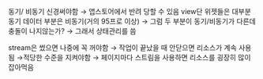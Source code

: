 동기/ 비동기 신경써야함
→ 앱스토어에서 반려 당할 수 있음
view단 위젯들은 대부분 동기
데이터 부분은 비동기(거의 95프로 이상)
→ 그럼 두 부분이 동기/비동기가 다른데 충돌이 나지않는가? → 그래서 상태관리를 씀

stream은 썼으면 나중에 꼭 꺼야함
→ 작업이 끝났을 때 안닫으면 리소스가 계속 사용됨
→적당한 수준을 지켜야함
→ 페이지마다 스트림을 사용하면 리소스를 굉장히 많이 잡아먹음
 
